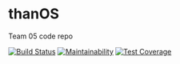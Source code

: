# thanOS
Team 05 code repo

[![Build Status](https://travis-ci.com/ucsd-cse112/thanOS.svg?token=Jx8LU2RPAYJqzazeHJ5U&branch=master)](https://travis-ci.com/ucsd-cse112/thanOS)
[![Maintainability](https://api.codeclimate.com/v1/badges/c46bd5e7fe5cc18e9541/maintainability)](https://codeclimate.com/repos/5cbebc0cfbadb16720001ec7/maintainability)
[![Test Coverage](https://api.codeclimate.com/v1/badges/c46bd5e7fe5cc18e9541/test_coverage)](https://codeclimate.com/repos/5cbebc0cfbadb16720001ec7/test_coverage)
